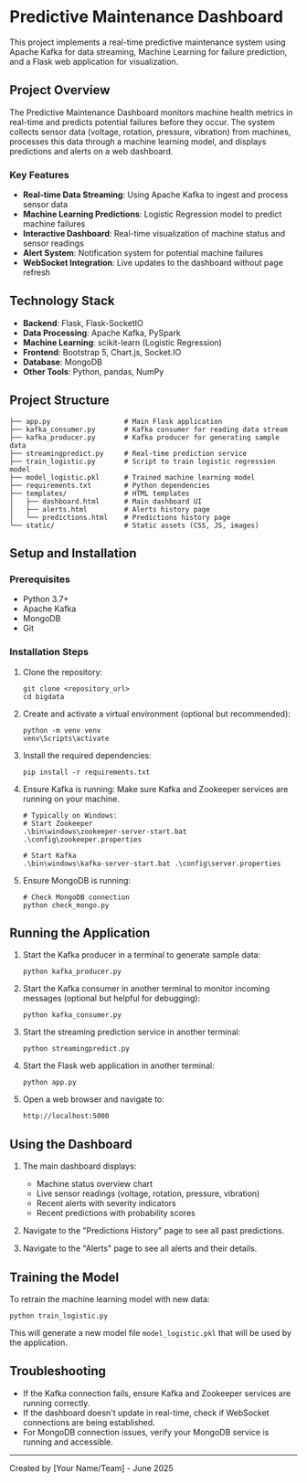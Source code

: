 # Predictive Maintenance Dashboard

This project implements a real-time predictive maintenance system using Apache Kafka for data streaming, Machine Learning for failure prediction, and a Flask web application for visualization.

## Project Overview

The Predictive Maintenance Dashboard monitors machine health metrics in real-time and predicts potential failures before they occur. The system collects sensor data (voltage, rotation, pressure, vibration) from machines, processes this data through a machine learning model, and displays predictions and alerts on a web dashboard.

### Key Features

- **Real-time Data Streaming**: Using Apache Kafka to ingest and process sensor data
- **Machine Learning Predictions**: Logistic Regression model to predict machine failures
- **Interactive Dashboard**: Real-time visualization of machine status and sensor readings
- **Alert System**: Notification system for potential machine failures
- **WebSocket Integration**: Live updates to the dashboard without page refresh

## Technology Stack

- **Backend**: Flask, Flask-SocketIO
- **Data Processing**: Apache Kafka, PySpark
- **Machine Learning**: scikit-learn (Logistic Regression)
- **Frontend**: Bootstrap 5, Chart.js, Socket.IO
- **Database**: MongoDB
- **Other Tools**: Python, pandas, NumPy

## Project Structure

```
├── app.py                  # Main Flask application
├── kafka_consumer.py       # Kafka consumer for reading data stream
├── kafka_producer.py       # Kafka producer for generating sample data
├── streamingpredict.py     # Real-time prediction service
├── train_logistic.py       # Script to train logistic regression model
├── model_logistic.pkl      # Trained machine learning model
├── requirements.txt        # Python dependencies
├── templates/              # HTML templates
│   ├── dashboard.html      # Main dashboard UI
│   ├── alerts.html         # Alerts history page
│   └── predictions.html    # Predictions history page
└── static/                 # Static assets (CSS, JS, images)
```

## Setup and Installation

### Prerequisites

- Python 3.7+
- Apache Kafka
- MongoDB
- Git

### Installation Steps

1. Clone the repository:
   ```
   git clone <repository_url>
   cd bigdata
   ```

2. Create and activate a virtual environment (optional but recommended):
   ```
   python -m venv venv
   venv\Scripts\activate
   ```

3. Install the required dependencies:
   ```
   pip install -r requirements.txt
   ```

4. Ensure Kafka is running:
   Make sure Kafka and Zookeeper services are running on your machine.
   ```
   # Typically on Windows:
   # Start Zookeeper
   .\bin\windows\zookeeper-server-start.bat .\config\zookeeper.properties
   
   # Start Kafka
   .\bin\windows\kafka-server-start.bat .\config\server.properties
   ```

5. Ensure MongoDB is running:
   ```
   # Check MongoDB connection
   python check_mongo.py
   ```

## Running the Application

1. Start the Kafka producer in a terminal to generate sample data:
   ```
   python kafka_producer.py
   ```

2. Start the Kafka consumer in another terminal to monitor incoming messages (optional but helpful for debugging):
   ```
   python kafka_consumer.py
   ```

3. Start the streaming prediction service in another terminal:
   ```
   python streamingpredict.py
   ```

4. Start the Flask web application in another terminal:
   ```
   python app.py
   ```

5. Open a web browser and navigate to:
   ```
   http://localhost:5000
   ```

## Using the Dashboard

1. The main dashboard displays:
   - Machine status overview chart
   - Live sensor readings (voltage, rotation, pressure, vibration)
   - Recent alerts with severity indicators
   - Recent predictions with probability scores

2. Navigate to the "Predictions History" page to see all past predictions.

3. Navigate to the "Alerts" page to see all alerts and their details.

## Training the Model

To retrain the machine learning model with new data:

```
python train_logistic.py
```

This will generate a new model file `model_logistic.pkl` that will be used by the application.

## Troubleshooting

- If the Kafka connection fails, ensure Kafka and Zookeeper services are running correctly.
- If the dashboard doesn't update in real-time, check if WebSocket connections are being established.
- For MongoDB connection issues, verify your MongoDB service is running and accessible.

---

Created by [Your Name/Team] - June 2025
